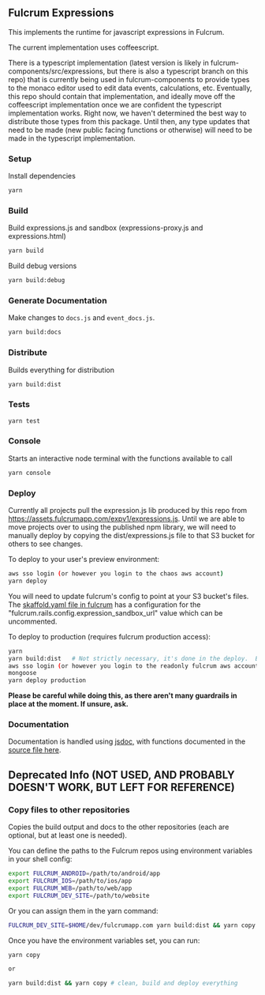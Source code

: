 ## Fulcrum Expressions
This implements the runtime for javascript expressions in Fulcrum.

The current implementation uses coffeescript.

There is a typescript implementation (latest version is likely in fulcrum-components/src/expressions, but there is also a typescript branch on this repo) that is currently being used in fulcrum-components to provide types to the monaco editor used to edit data events, calculations, etc.
Eventually, this repo should contain that implementation, and ideally move off the coffeescript implementation once we are confident the typescript implementation works.
Right now, we haven't determined the best way to distribute those types from this package. Until then, any type updates that need to be made (new public facing functions or otherwise) will need to be made in the typescript implementation.

### Setup
Install dependencies
```sh
yarn
```

### Build
Build expressions.js and sandbox (expressions-proxy.js and expressions.html)
```sh
yarn build
```
Build debug versions
```sh
yarn build:debug
```

### Generate Documentation
Make changes to `docs.js` and `event_docs.js`.
```sh
yarn build:docs
```

### Distribute
Builds everything for distribution
```sh
yarn build:dist
```

### Tests
```sh
yarn test
```

### Console
Starts an interactive node terminal with the functions available to call
```sh
yarn console
```

### Deploy
Currently all projects pull the expression.js lib produced by this repo from https://assets.fulcrumapp.com/expv1/expressions.js. Until we are able to move projects over to using the published npm library, we will need to manually deploy by copying the dist/expressions.js file to that S3 bucket for others to see changes.

To deploy to your user's preview environment:
```sh
aws sso login (or however you login to the chaos aws account)
yarn deploy
```
You will need to update fulcrum's config to point at your S3 bucket's files. The
[skaffold.yaml file in fulcrum](https://github.com/fulcrumapp/fulcrum/blob/main/skaffold.yaml)
has a configuration for the "fulcrum.rails.config.expression_sandbox_url" value which can
be uncommented.

To deploy to production (requires fulcrum production access):
```sh
yarn
yarn build:dist   # Not strictly necessary, it's done in the deploy.  But it's better to know it builds and passes tests before doing that.
aws sso login (or however you login to the readonly fulcrum aws account)
mongoose
yarn deploy production
```
**Please be careful while doing this, as there aren't many guardrails in place at the moment. If unsure, ask.**

### Documentation
Documentation is handled using [jsdoc](http://usejsdoc.org/), with functions documented in the [source file here](https://github.com/fulcrumapp/fulcrum-expressions/blob/master/docs/docs.js).

## Deprecated Info (NOT USED, AND PROBABLY DOESN'T WORK, BUT LEFT FOR REFERENCE)

### Copy files to other repositories
Copies the build output and docs to the other repositories (each are optional, but at least one is needed).

You can define the paths to the Fulcrum repos using environment variables in your shell config:

```sh
export FULCRUM_ANDROID=/path/to/android/app
export FULCRUM_IOS=/path/to/ios/app
export FULCRUM_WEB=/path/to/web/app
export FULCRUM_DEV_SITE=/path/to/website
```

Or you can assign them in the yarn command:

```sh
FULCRUM_DEV_SITE=$HOME/dev/fulcrumapp.com yarn build:dist && yarn copy
```

Once you have the environment variables set, you can run:

```sh
yarn copy

or

yarn build:dist && yarn copy # clean, build and deploy everything
```
